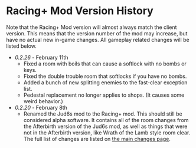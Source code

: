# Racing+ Mod Version History

Note that the Racing+ Mod version will almost always match the client version. This means that the version number of the mod may increase, but have no actual new in-game changes. All gameplay related changes will be listed below.

* *0.2.26* - February 11th
  * Fixed a room with boils that can cause a softlock with no bombs or keys.
  * Fixed the double trouble room that softlocks if you have no bombs.
  * Added a bunch of new splitting enemies to the fast-clear exception list.
  * Pedestal replacement no longer applies to shops. (It causes some weird behavior.)
* *0.2.20* - February 8th
  * Renamed the Jud6s mod to the Racing+ mod. This should still be considered alpha software. It contains all of the room changes from the Afterbirth version of the Jud6s mod, as well as things that were not in the Afterbirth version, like Wrath of the Lamb style room clear. The full list of changes are listed on [the main changes page](https://github.com/Zamiell/isaac-racing-mod/blob/master/CHANGES.md).
